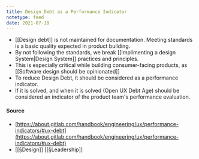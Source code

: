 ```yaml
---
title: Design Debt as a Performance Indicator
notetype: feed
date: 2021-07-10
---
```

- [[Design debt]] is not maintained for documentation. Meeting standards is a basic quality expected in product building. 
- By not following the standards, we break [[Implimenting a design System|Design System]] practices and principles.
- This is especially critical while building consumer-facing products, as [[Software design should be opinionated]]
- To reduce Design Debt, it should be considered as a performance indicator.
- If it is solved, and when it is solved (Open UX Debt Age) should be considered an indicator of the product team's performance evaluation.


#### Source
- [https://about.gitlab.com/handbook/engineering/ux/performance-indicators/#ux-debt](https://about.gitlab.com/handbook/engineering/ux/performance-indicators/#ux-debt)
- [[§Design]] [[§Leadership]]